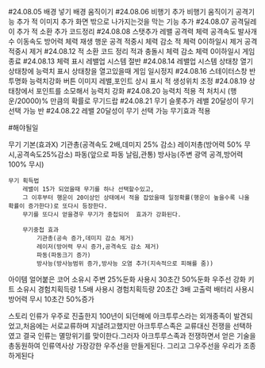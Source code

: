 #24.08.05
배경 넣기
배경 움직이기
#24.08.06
비행기 추가
비행기 움직이기
공격기능 추가
적 이미지 추가
화면 밖으로 나가지는것을 막는 기능 추가
#24.08.07
공격딜레이 추가
적 소환 추가
코드정리
#24.08.08
스탯추가
    레밸
    공격력
    체력
    공격속도
    발사개수
    이동속도
    방어력
    체력 재생
    행운
공격 적중시 체력 감소
적 체력 0이하일시 제거
공격 적중시 제거
#24.08.12
적 소환 코드 정리
적과 충돌시 체력 감소
체력 0이하일시 게임종료
#24.08.13
체력 표시
레밸업 시스템 절반
#24.08.14
레밸업 시스템
상태창 열기
상태창에 능력치 표시
상태창을 열고있을때 게임 일시정지
#24.08.16
스테이터스창 반투명화
능력치강화 버튼 이미지
레밸,포인트 상시 표시
적 생성위치 조정
#24.08.19
상태창에서 포인트를 소모해서 능력치 강화
#24.08.20
능력치 적용
적 처치시 (행운/20000)% 만큼의 확률로 무기드랍
#24.08.21
무기 슬롯추가
레밸 20달성이 무기 선택 가능 반
#24.08.22
레밸 20달성이 무기 선택 가능
무기효과 적용



#해야될일


무기
    기본(효과X)
    기관총(공격속도 2배,데미지 25% 감소)
    레이저총(방어력 50% 무시,공격속도25%감소)
    파동(앞으로 파동 날림,관통)
    방사능(주변 광역 공격,방어력 100% 무시)

    무기 획득법
        레밸이 15가 되었을때 무기를 하나 선택할수있고,
        그 이후부터 행운이 20이상인 상태에서 적을 잡았을때 일정확률(행운이 높을수록 나올 확률이 증가한다)로 또다시 등장한다.
        무기를 또다시 얻을경우 무기가 충첩되어  효과가 강화된다.

        무기중첩 효과
            기관총(공속 증가,데미지 감소 제거)
            레이저(방어력 무시 증가,공격속도 감소 제거)
            파동(파동크기 증가)
            방사능(방사능범위 증가,방사능 오염 추가(지속적으로 피해를 줌))

아이템 
    얼어붙은 코어 소유시 주변 25%둔화 사용시 30초간 50%둔화
    우주선 강화 키트 소유시 경험치획득량 1.5배 사용시 경험치획득량 20초간 3배
    고출력 배터리 사용시 방어력 무시 10초간 50%증가



스토리
    인류가 우주로 진출한지 100년이 되던해에 아크투루스라는 외개종족이 발견되었고,처음에는 서로교류하며 지낼려고했지만 아크투루스족은 교류대신 전쟁을 선택하였고  결국 인류는 
    멸망위기를 맞이한다.그러자 아크투루스족과 전쟁하면서 얻은 기술을총동원하여 인류역사상 가장강한 우주선을 만들게된다.
    그리고 그우주선을 우리가 조종하게된다